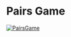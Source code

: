 # Pairs Game
[![PairsGame](http://www.videoprintbrochures.com/Playme.jpg)](https://www.youtube.com/watch?v=N39MGbe2AA0)
